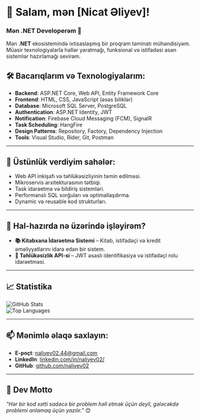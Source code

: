 # 👋 Salam, mən [Nicat Əliyev]! 
### Mən .NET Developerəm 🚀

Mən **.NET** ekosistemində ixtisaslaşmış bir proqram təminatı mühəndisiyəm. Müasir texnologiyalarla həllər yaratmağı, funksional və istifadəsi asan sistemlər hazırlamağı sevirəm. 

## 🛠️ Bacarıqlarım və Texnologiyalarım:
- **Backend**: ASP.NET Core, Web API, Entity Framework Core
- **Frontend**: HTML, CSS, JavaScript (əsas biliklər)
- **Database**: Microsoft SQL Server, PostgreSQL
- **Authentication**: ASP.NET Identity, JWT
- **Notification**: Firebase Cloud Messaging (FCM), SignalR
- **Task Scheduling**: HangFire
- **Design Patterns**: Repository, Factory, Dependency Injection
- **Tools**: Visual Studio, Rider, Git, Postman

---

## 🌟 Üstünlük verdiyim sahələr:
- Web API inkişafı və təhlükəsizliyinin təmin edilməsi.
- Mikroservis arxitekturasının tətbiqi.
- Task idarəetmə və bildiriş sistemləri.
- Performanslı SQL sorğuları və optimallaşdırma.
- Dynamic və reusable kod strukturları.

---

## 💼 Hal-hazırda nə üzərində işləyirəm?
- **📚 Kitabxana İdarəetmə Sistemi** – Kitab, istifadəçi və kredit əməliyyatlarını idarə edən bir sistem.
- **🔐 Təhlükəsizlik API-si** – JWT əsaslı identifikasiya və istifadəçi rolu idarəetməsi.

---

## 📈 Statistika
![GitHub Stats](https://github-readme-stats.vercel.app/api?username=naliyev02&count_private=true&show_icons=true&theme=radical)  
![Top Languages](https://github-readme-stats.vercel.app/api/top-langs/?username=naliyev02&layout=compact&langs_count=10&theme=radical)

---

## 📫 Mənimlə əlaqə saxlayın:
- **E-poçt**: [naliyev02.44@gmail.com](mailto:naliyev02.44@gmail.com)
- **LinkedIn**: [linkedin.com/in/naliyev02/](https://www.linkedin.com/in/naliyev02/)
- **GitHub**: [github.com/naliyev02](https://github.com/naliyev02)

---

## 🌟 Dev Motto
_"Hər bir kod xətti sadəcə bir problem həll etmək üçün deyil, gələcəkdə problemi anlamaq üçün yazılır."_ 😊
